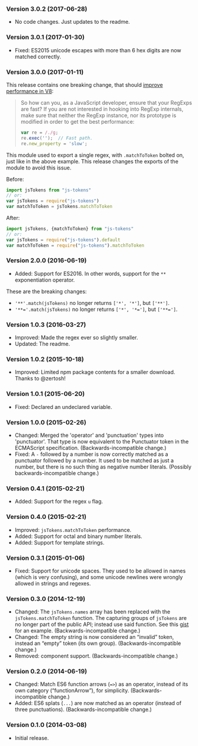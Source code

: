 ### Version 3.0.2 (2017-06-28) ###

- No code changes. Just updates to the readme.


### Version 3.0.1 (2017-01-30) ###

- Fixed: ES2015 unicode escapes with more than 6 hex digits are now matched
  correctly.


### Version 3.0.0 (2017-01-11) ###

This release contains one breaking change, that should [improve performance in
V8][v8-perf]:

> So how can you, as a JavaScript developer, ensure that your RegExps are fast?
> If you are not interested in hooking into RegExp internals, make sure that
> neither the RegExp instance, nor its prototype is modified in order to get the
> best performance:
>
> ```js
> var re = /./g;
> re.exec('');  // Fast path.
> re.new_property = 'slow';
> ```

This module used to export a single regex, with `.matchToToken` bolted
on, just like in the above example. This release changes the exports of
the module to avoid this issue.

Before:

```js
import jsTokens from "js-tokens"
// or:
var jsTokens = require("js-tokens")
var matchToToken = jsTokens.matchToToken
```

After:

```js
import jsTokens, {matchToToken} from "js-tokens"
// or:
var jsTokens = require("js-tokens").default
var matchToToken = require("js-tokens").matchToToken
```

[v8-perf]: http://v8project.blogspot.se/2017/01/speeding-up-v8-regular-expressions.html


### Version 2.0.0 (2016-06-19) ###

- Added: Support for ES2016. In other words, support for the `**` exponentiation
  operator.

These are the breaking changes:

- `'**'.match(jsTokens)` no longer returns `['*', '*']`, but `['**']`.
- `'**='.match(jsTokens)` no longer returns `['*', '*=']`, but `['**=']`.


### Version 1.0.3 (2016-03-27) ###

- Improved: Made the regex ever so slightly smaller.
- Updated: The readme.


### Version 1.0.2 (2015-10-18) ###

- Improved: Limited npm package contents for a smaller download. Thanks to
  @zertosh!


### Version 1.0.1 (2015-06-20) ###

- Fixed: Declared an undeclared variable.


### Version 1.0.0 (2015-02-26) ###

- Changed: Merged the 'operator' and 'punctuation' types into 'punctuator'. That
  type is now equivalent to the Punctuator token in the ECMAScript
  specification. (Backwards-incompatible change.)
- Fixed: A `-` followed by a number is now correctly matched as a punctuator
  followed by a number. It used to be matched as just a number, but there is no
  such thing as negative number literals. (Possibly backwards-incompatible
  change.)


### Version 0.4.1 (2015-02-21) ###

- Added: Support for the regex `u` flag.


### Version 0.4.0 (2015-02-21) ###

- Improved: `jsTokens.matchToToken` performance.
- Added: Support for octal and binary number literals.
- Added: Support for template strings.


### Version 0.3.1 (2015-01-06) ###

- Fixed: Support for unicode spaces. They used to be allowed in names (which is
  very confusing), and some unicode newlines were wrongly allowed in strings and
  regexes.


### Version 0.3.0 (2014-12-19) ###

- Changed: The `jsTokens.names` array has been replaced with the
  `jsTokens.matchToToken` function. The capturing groups of `jsTokens` are no
  longer part of the public API; instead use said function. See this [gist] for
  an example. (Backwards-incompatible change.)
- Changed: The empty string is now considered an “invalid” token, instead an
  “empty” token (its own group). (Backwards-incompatible change.)
- Removed: component support. (Backwards-incompatible change.)

[gist]: https://gist.github.com/lydell/be49dbf80c382c473004


### Version 0.2.0 (2014-06-19) ###

- Changed: Match ES6 function arrows (`=>`) as an operator, instead of its own
  category (“functionArrow”), for simplicity. (Backwards-incompatible change.)
- Added: ES6 splats (`...`) are now matched as an operator (instead of three
  punctuations). (Backwards-incompatible change.)


### Version 0.1.0 (2014-03-08) ###

- Initial release.
